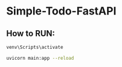 # Simple-Todo-FastAPI
## How to RUN:
```bash
venv\Scripts\activate
```

```bash
uvicorn main:app --reload
```